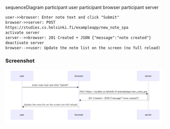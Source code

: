 sequenceDiagram
    participant user
    participant browser
    participant server

    user->>browser: Enter note text and click "Submit"
    browser->>server: POST https://studies.cs.helsinki.fi/exampleapp/new_note_spa
    activate server
    server-->>browser: 201 Created + JSON {"message":"note created"}
    deactivate server
    browser-->>user: Update the note list on the screen (no full reload)

### Screenshot
![new_diagram](./assets/new_diagram.png)